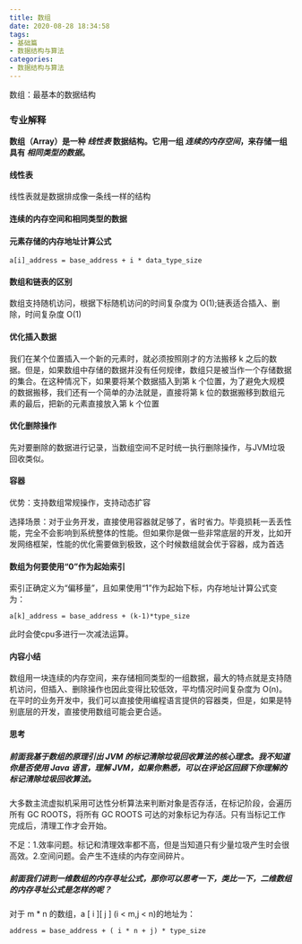 ```yaml
---
title: 数组
date: 2020-08-28 18:34:58
tags:
- 基础篇
- 数据结构与算法
categories:
- 数据结构与算法
---
```


数组：最基本的数据结构

<!-- more -->

### 专业解释

**数组（Array）是一种 *线性表* 数据结构。它用一组 *连续的内存空间*，来存储一组具有 *相同类型的数据*。**

#### 线性表

线性表就是数据排成像一条线一样的结构

#### 连续的内存空间和相同类型的数据

#### 元素存储的内存地址计算公式

```
a[i]_address = base_address + i * data_type_size
```

#### 数组和链表的区别

数组支持随机访问，根据下标随机访问的时间复杂度为 O(1);链表适合插入、删除，时间复杂度 O(1)

#### 优化插入数据

我们在某个位置插入一个新的元素时，就必须按照刚才的方法搬移 k 之后的数据。但是，如果数组中存储的数据并没有任何规律，数组只是被当作一个存储数据的集合。在这种情况下，如果要将某个数据插入到第 k 个位置，为了避免大规模的数据搬移，我们还有一个简单的办法就是，直接将第 k 位的数据搬移到数组元素的最后，把新的元素直接放入第 k 个位置

#### 优化删除操作

先对要删除的数据进行记录，当数组空间不足时统一执行删除操作，与JVM垃圾回收类似。

#### 容器

优势：支持数组常规操作，支持动态扩容

选择场景：对于业务开发，直接使用容器就足够了，省时省力。毕竟损耗一丢丢性能，完全不会影响到系统整体的性能。但如果你是做一些非常底层的开发，比如开发网络框架，性能的优化需要做到极致，这个时候数组就会优于容器，成为首选

#### 数组为何要使用“0”作为起始索引

索引正确定义为“偏移量”，且如果使用“1”作为起始下标，内存地址计算公式变为：

```
a[k]_address = base_address + (k-1)*type_size
```

此时会使cpu多进行一次减法运算。

#### 内容小结

数组用一块连续的内存空间，来存储相同类型的一组数据，最大的特点就是支持随机访问，但插入、删除操作也因此变得比较低效，平均情况时间复杂度为 O(n)。在平时的业务开发中，我们可以直接使用编程语言提供的容器类，但是，如果是特别底层的开发，直接使用数组可能会更合适。

#### 思考

##### 前面我基于数组的原理引出 JVM 的标记清除垃圾回收算法的核心理念。我不知道你是否使用 Java 语言，理解 JVM，如果你熟悉，可以在评论区回顾下你理解的标记清除垃圾回收算法。

大多数主流虚拟机采用可达性分析算法来判断对象是否存活，在标记阶段，会遍历所有 GC ROOTS，将所有 GC ROOTS 可达的对象标记为存活。只有当标记工作完成后，清理工作才会开始。

不足：1.效率问题。标记和清理效率都不高，但是当知道只有少量垃圾产生时会很高效。2.空间问题。会产生不连续的内存空间碎片。



##### 前面我们讲到一维数组的内存寻址公式，那你可以思考一下，类比一下，二维数组的内存寻址公式是怎样的呢？

对于 m * n 的数组，a [ i ][ j ] (i < m,j < n)的地址为：

```
address = base_address + ( i * n + j) * type_size
```

